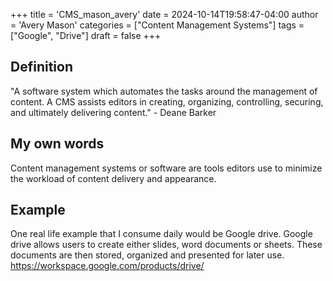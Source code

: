 +++
title = 'CMS_mason_avery'
date = 2024-10-14T19:58:47-04:00
author = 'Avery Mason'
categories = ["Content Management Systems"]
tags = ["Google", "Drive"]
draft = false
+++
## Definition
"A software system which automates the tasks around the management of content. A CMS assists editors in creating, organizing, controlling, securing, and ultimately delivering content." - Deane Barker

## My own words
Content management systems or software are tools editors use to minimize the workload of content delivery and appearance.

## Example
One real life example that I consume daily would be Google drive. Google drive allows users to create either slides, word documents or sheets. These documents are then stored, organized and presented for later use. https://workspace.google.com/products/drive/